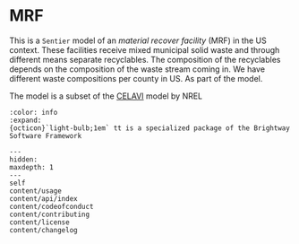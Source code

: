 # MRF

This is a `Sentier` model of an _material recover facility_ (MRF) in the US context. These facilities receive mixed municipal solid waste and through different means separate recyclables. The composition of the recyclables depends on the composition of the waste stream coming in. We have different waste compositions per county in US. As part of the model. 

The model is a subset of the [CELAVI](https://github.com/NREL/celavi) model by NREL

```{button-link} https://docs.brightway.dev
:color: info
:expand:
{octicon}`light-bulb;1em` tt is a specialized package of the Brightway Software Framework
```

```{toctree}
---
hidden:
maxdepth: 1
---
self
content/usage
content/api/index
content/codeofconduct
content/contributing
content/license
content/changelog
```
